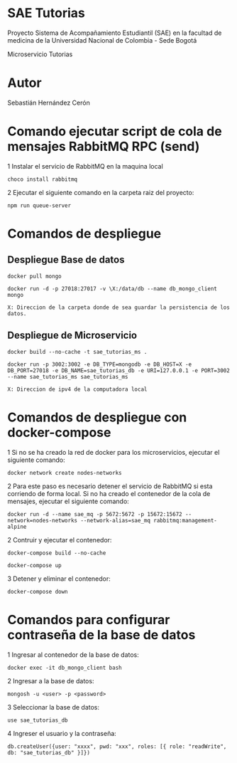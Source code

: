 # SAE Tutorias
Proyecto Sistema de Acompañamiento Estudiantil (SAE) en la facultad de medicina de la Universidad Nacional de Colombia - Sede Bogotá

Microservicio Tutorias

# Autor
Sebastián Hernández Cerón

# Comando ejecutar script de cola de mensajes RabbitMQ RPC (send)
    
1 Instalar el servicio de RabbitMQ en la maquina local

    choco install rabbitmq

2 Ejecutar el siguiente comando en la carpeta raiz del proyecto:

    npm run queue-server

# Comandos de despliegue

## Despliegue Base de datos

    docker pull mongo

    docker run -d -p 27018:27017 -v \X:/data/db --name db_mongo_client mongo
    
    X: Direccion de la carpeta donde de sea guardar la persistencia de los datos.

## Despliegue de Microservicio

    docker build --no-cache -t sae_tutorias_ms .

    docker run -p 3002:3002 -e DB_TYPE=mongodb -e DB_HOST=X -e DB_PORT=27018 -e DB_NAME=sae_tutorias_db -e URI=127.0.0.1 -e PORT=3002 --name sae_tutorias_ms sae_tutorias_ms

    X: Direccion de ipv4 de la computadora local

# Comandos de despliegue con docker-compose

1 Si no se ha creado la red de docker para los microservicios, ejecutar el siguiente comando:

    docker network create nodes-networks

2 Para este paso es necesario detener el servicio de RabbitMQ si esta corriendo de forma local. Si no ha creado el contenedor de la cola de mensajes, ejecutar el siguiente comando:

    docker run -d --name sae_mq -p 5672:5672 -p 15672:15672 --network=nodes-networks --network-alias=sae_mq rabbitmq:management-alpine

2 Contruir y ejecutar el contenedor:

    docker-compose build --no-cache
    
    docker-compose up

3 Detener y eliminar el contenedor:

    docker-compose down

# Comandos para configurar contraseña de la base de datos

1 Ingresar al contenedor de la base de datos:

    docker exec -it db_mongo_client bash

2 Ingresar a la base de datos:

    mongosh -u <user> -p <password>

3 Seleccionar la base de datos:

    use sae_tutorias_db

4 Ingreser el usuario y la contraseña:

    db.createUser({user: "xxxx", pwd: "xxx", roles: [{ role: "readWrite", db: "sae_tutorias_db" }]})

